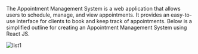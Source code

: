 The Appointment Management System is a web application that allows users to schedule, manage, and view appointments. It provides an easy-to-use interface for clients to book and keep track of appointments. Below is a simplified outline for creating an Appointment Management System using React JS.

![list1](https://github.com/user-attachments/assets/7a0ca649-148b-4817-9465-59439d15d70d)
